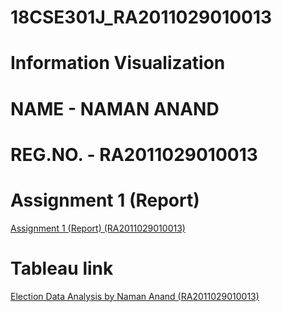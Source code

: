 # 18CSE301J_RA2011029010013
# Information Visualization
# NAME - NAMAN ANAND
# REG.NO. - RA2011029010013
# Assignment 1 (Report)
<a href="https://github.com/Naman-anand88/18CSE301J_RA2011029010013/blob/5a7e6e5bfbf5051b0aae4855a42cbf52fd01ac33/Assignment%201(Report)/Analysis_about_Foreign_Tourism_In_India.pdf" target="blank">Assignment 1 (Report) (RA2011029010013)</a>
# Tableau link
<a href="https://public.tableau.com/views/ElectiondataanalysisinTableau/Dashboard1?:language=en-US&:display_count=n&:origin=viz_share_link" target="blank">Election Data Analysis by Naman Anand (RA2011029010013)</a>
